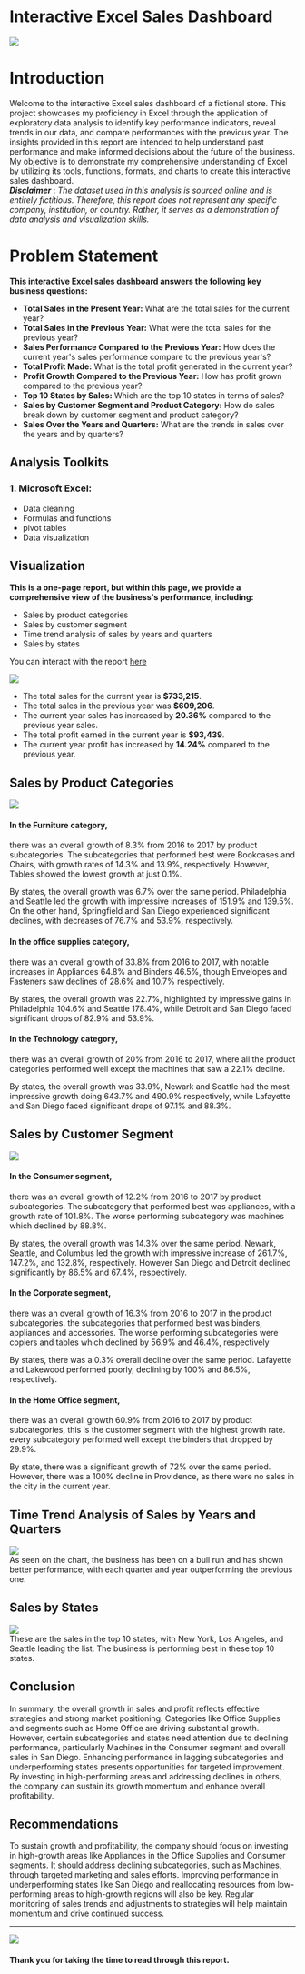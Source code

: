 # Interactive Excel Sales Dashboard

![](https://github.com/temee0/Interactive-Excel-Sales-Dashboard/blob/main/intro.jpg)

# Introduction
Welcome to the interactive Excel sales dashboard of a fictional store. This project showcases my proficiency in Excel through the application of exploratory data analysis to identify key performance indicators, reveal trends in our data, and compare performances with the previous year. The insights provided in this report are intended to help understand past performance and make informed decisions about the future of the business. My objective is to demonstrate my comprehensive understanding of Excel by utilizing its tools, functions, formats, and charts to create this interactive sales dashboard.   
**_Disclaimer_** :  _The dataset used in this analysis is sourced online and is entirely fictitious. Therefore, this report does not represent any specific company, institution, or country. Rather, it serves as a demonstration of data analysis and visualization skills._

# Problem Statement
**This interactive Excel sales dashboard answers the following key business questions:**
- **Total Sales in the Present Year:** What are the total sales for the current year?
- **Total Sales in the Previous Year:** What were the total sales for the previous year?
- **Sales Performance Compared to the Previous Year:** How does the current year's sales performance compare to the previous year's?
- **Total Profit Made:** What is the total profit generated in the current year?
- **Profit Growth Compared to the Previous Year:** How has profit grown compared to the previous year?
- **Top 10 States by Sales:** Which are the top 10 states in terms of sales?
- **Sales by Customer Segment and Product Category:** How do sales break down by customer segment and product category?
- **Sales Over the Years and Quarters:** What are the trends in sales over the years and by quarters?

## Analysis Toolkits
### 1. Microsoft Excel:
- Data cleaning
- Formulas and functions
- pivot tables
- Data visualization

## Visualization
**This is a one-page report, but within this page, we provide a comprehensive view of the business's performance, including:** 
- Sales by product categories
- Sales by customer segment
- Time trend analysis of sales by years and quarters
- Sales by states
  
You can interact with the report [here](https://github.com/temee0/Interactive-Excel-Sales-Dashboard/blob/main/Interactive%20Sales%20Dashboard%20.xlsx)      

![](https://github.com/temee0/Interactive-Excel-Sales-Dashboard/blob/main/full%20Dashboard.jpg)
- The total sales for the current year is **$733,215**.   
- The total sales in the previous year was **$609,206**.  
- The current year sales has increased by **20.36%** compared to the previous year sales.  
- The total profit earned in the current year is **$93,439**.  
- The current year profit has increased by **14.24%** compared to the previous year.   

## Sales by Product Categories
![](https://github.com/temee0/Interactive-Excel-Sales-Dashboard/blob/main/product%20category.jpg)
#### In the Furniture category, 
there was an overall growth of 8.3% from 2016 to 2017 by product subcategories. The subcategories that performed best were Bookcases and Chairs, with growth rates of 14.3% and 13.9%, respectively. However, Tables showed the lowest growth at just 0.1%.

By states, the overall growth was 6.7% over the same period. Philadelphia and Seattle led the growth with impressive increases of 151.9% and 139.5%. On the other hand, Springfield and San Diego experienced significant declines, with decreases of 76.7% and 53.9%, respectively.

#### In the office supplies category,
there was an overall growth of 33.8% from 2016 to 2017, with notable increases in Appliances 64.8% and Binders 46.5%, though Envelopes and Fasteners saw declines of 28.6% and 10.7% respectively.

By states, the overall growth was 22.7%, highlighted by impressive gains in Philadelphia 104.6% and Seattle 178.4%, while Detroit and San Diego faced significant drops of 82.9% and 53.9%. 

#### In the Technology category,
there was an overall growth of 20% from 2016 to 2017, where all the product categories performed well except the machines that saw a 22.1% decline.

By states, the overall growth was 33.9%, Newark and Seattle  had the most impressive growth doing 643.7% and 490.9% respectively, while Lafayette and San Diego faced significant drops of 97.1% and 88.3%.

## Sales by Customer Segment
![](https://github.com/temee0/Interactive-Excel-Sales-Dashboard/blob/main/customer%20segment.jpg)
#### In the Consumer segment,
there was an overall growth of 12.2% from 2016 to 2017 by product subcategories. The subcategory that performed best was appliances, with a growth rate of 101.8%. The worse performing subcategory was machines which declined by 88.8%.

By states, the overall growth was 14.3% over the same period. Newark, Seattle, and Columbus led the growth with impressive increase of 261.7%, 147.2%, and 132.8%, respectively. However San Diego and Detroit declined significantly by 86.5% and 67.4%, respectively.

#### In the Corporate segment,
there was an overall growth of 16.3% from 2016 to 2017 in the product subcategories. the subcategories that performed best was binders, appliances and accessories. The worse performing subcategories were copiers and tables which declined by 56.9% and 46.4%, respectively

By states, there was a 0.3% overall decline over the same period. Lafayette and Lakewood performed poorly, declining by 100% and 86.5%, respectively.

#### In the Home Office segment,
there was an overall growth 60.9% from 2016 to 2017 by product subcategories, this is the customer segment with the highest growth rate. every subcategory performed well except the binders that dropped by 29.9%.

By state, there was a significant growth of 72% over the same period. However, there was a 100% decline in Providence, as there were no sales in the city in the current year.

## Time Trend Analysis of Sales by Years and Quarters
![](https://github.com/temee0/Interactive-Excel-Sales-Dashboard/blob/main/time_trend%20Analysis.jpg)   
As seen on the chart, the business has been on a bull run and has shown better performance, with each quarter and year outperforming the previous one. 

## Sales by States
![](https://github.com/temee0/Interactive-Excel-Sales-Dashboard/blob/main/sales%20Analysis%20.jpg)     
These are the sales in the top 10 states, with New York, Los Angeles, and Seattle leading the list. The business is performing best in these top 10 states.

## Conclusion
In summary, the overall growth in sales and profit reflects effective strategies and strong market positioning. Categories like Office Supplies and segments such as Home Office are driving substantial growth. However, certain subcategories and states need attention due to declining performance, particularly Machines in the Consumer segment and overall sales in San Diego. Enhancing performance in lagging subcategories and underperforming states presents opportunities for targeted improvement. By investing in high-performing areas and addressing declines in others, the company can sustain its growth momentum and enhance overall profitability.

## Recommendations
To sustain growth and profitability, the company should focus on investing in high-growth areas like Appliances in the Office Supplies and Consumer segments. It should address declining subcategories, such as Machines, through targeted marketing and sales efforts. Improving performance in underperforming states like San Diego and reallocating resources from low-performing areas to high-growth regions will also be key. Regular monitoring of sales trends and adjustments to strategies will help maintain momentum and drive continued success.


---

![](https://github.com/temee0/Interactive-Excel-Sales-Dashboard/blob/main/thank_you.jpg)  
#### Thank you for taking the time to read through this report.
